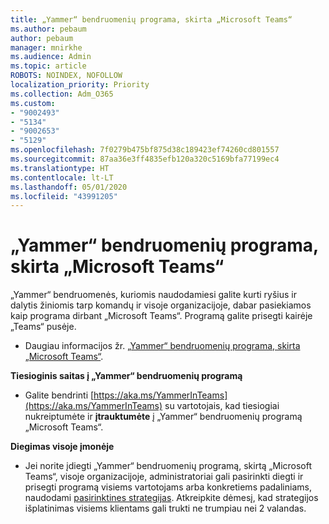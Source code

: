 ```yaml
---
title: „Yammer“ bendruomenių programa, skirta „Microsoft Teams“
ms.author: pebaum
author: pebaum
manager: mnirkhe
ms.audience: Admin
ms.topic: article
ROBOTS: NOINDEX, NOFOLLOW
localization_priority: Priority
ms.collection: Adm_O365
ms.custom:
- "9002493"
- "5134"
- "9002653"
- "5129"
ms.openlocfilehash: 7f0279b475bf875d38c189423ef74260cd801557
ms.sourcegitcommit: 87aa36e3ff4835efb120a320c5169bfa77199ec4
ms.translationtype: HT
ms.contentlocale: lt-LT
ms.lasthandoff: 05/01/2020
ms.locfileid: "43991205"
---
```

# <a name="yammer-communities-app-for-microsoft-teams"></a>„Yammer“ bendruomenių programa, skirta „Microsoft Teams“

„Yammer“ bendruomenės, kuriomis naudodamiesi galite kurti ryšius ir dalytis žiniomis tarp komandų ir visoje organizacijoje, dabar pasiekiamos kaip programa dirbant „Microsoft Teams“. Programą galite prisegti kairėje „Teams“ pusėje. 

- Daugiau informacijos žr. [„Yammer“ bendruomenių programa, skirta „Microsoft Teams“](https://go.microsoft.com/fwlink/?linkid=2127757&clcid=0x409).

**Tiesioginis saitas į „Yammer“ bendruomenių programą**

- Galite bendrinti [https://aka.ms/YammerInTeams](https://aka.ms/YammerInTeams) su vartotojais, kad tiesiogiai nukreiptumėte ir **įtrauktumėte** į „Yammer“ bendruomenių programą „Microsoft Teams“.

**Diegimas visoje įmonėje**

- Jei norite įdiegti „Yammer“ bendruomenių programą, skirtą „Microsoft Teams“, visoje organizacijoje, administratoriai gali pasirinkti diegti ir prisegti programą visiems vartotojams arba konkretiems padaliniams, naudodami [pasirinktines strategijas](https://docs.microsoft.com/microsoftteams/manage-apps). Atkreipkite dėmesį, kad strategijos išplatinimas visiems klientams gali trukti ne trumpiau nei 2 valandas.
